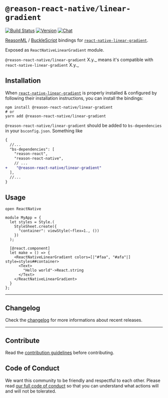 # `@reason-react-native/linear-gradient`

[![Build Status](https://github.com/reason-react-native/linear-gradient/workflows/Build/badge.svg)](https://github.com/reason-react-native/linear-gradient/actions)
[![Version](https://img.shields.io/npm/v/@reason-react-native/linear-gradient.svg)](https://www.npmjs.com/@reason-react-native/linear-gradient)
[![Chat](https://img.shields.io/discord/235176658175262720.svg?logo=discord&colorb=blue)](https://reasonml-community.github.io/reason-react-native/discord/)

[ReasonML](https://reasonml.github.io) /
[BuckleScript](https://bucklescript.github.io) bindings for
[`react-native-linear-gradient`](https://github.com/react-native-community/react-native-linear-gradient).

Exposed as `ReactNativeLinearGradient` module.

`@reason-react-native/linear-gradient` X.y._ means it's compatible with
`react-native-linear-gradient` X.y._

## Installation

When
[`react-native-linear-gradient`](https://github.com/react-native-community/react-native-linear-gradient)
is properly installed & configured by following their installation instructions,
you can install the bindings:

```console
npm install @reason-react-native/linear-gradient
# or
yarn add @reason-react-native/linear-gradient
```

`@reason-react-native/linear-gradient` should be added to `bs-dependencies` in
your `bsconfig.json`. Something like

```diff
{
  //...
  "bs-dependencies": [
    "reason-react",
    "reason-react-native",
    // ...
+    "@reason-react-native/linear-gradient"
  ],
  //...
}
```

## Usage

```reason
open ReactNative

module MyApp = {
  let styles = Style.(
    StyleSheet.create({
      "container": viewStyle(~flex=1., ())
    })
  );

  [@react.component]
  let make = () => {
    <ReactNativeLinearGradient colors=[|"#faa", "#afa"|] style=styles##container>
      <Text>
        "Hello world"->React.string
      </Text>
    </ReactNativeLinearGradient>
  }
};
```

---

## Changelog

Check the [changelog](./CHANGELOG.md) for more informations about recent
releases.

---

## Contribute

Read the
[contribution guidelines](https://github.com/reason-react-native/.github/blob/master/CONTRIBUTING.md)
before contributing.

## Code of Conduct

We want this community to be friendly and respectful to each other. Please read
[our full code of conduct](https://github.com/reason-react-native/.github/blob/master/CODE_OF_CONDUCT.md)
so that you can understand what actions will and will not be tolerated.
